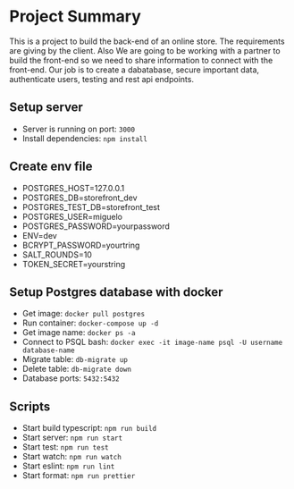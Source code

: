# Project Summary

This is a project to build the back-end of an online store. The requirements are giving by the client. Also We are going to be working with a partner to build the front-end so we need to share information to connect with the front-end. Our job is to create a dabatabase, secure important data, authenticate users, testing and rest api endpoints.

## Setup server

- Server is running on port: `3000`
- Install dependencies: `npm install`

## Create env file

- POSTGRES_HOST=127.0.0.1
- POSTGRES_DB=storefront_dev
- POSTGRES_TEST_DB=storefront_test
- POSTGRES_USER=miguelo
- POSTGRES_PASSWORD=yourpassword
- ENV=dev 
- BCRYPT_PASSWORD=yourtring
- SALT_ROUNDS=10
- TOKEN_SECRET=yourstring

## Setup Postgres database with docker

- Get image: `docker pull postgres`
- Run container: `docker-compose up -d`
- Get image name: `docker ps -a`
- Connect to PSQL bash: `docker exec -it image-name psql -U username database-name`
- Migrate table: `db-migrate up`
- Delete table: `db-migrate down`
- Database ports: `5432:5432`

## Scripts

- Start build typescript: `npm run build`
- Start server: `npm run start`
- Start test: `npm run test`
- Start watch: `npm run watch`
- Start eslint: `npm run lint`
- Start format: `npm run prettier`
